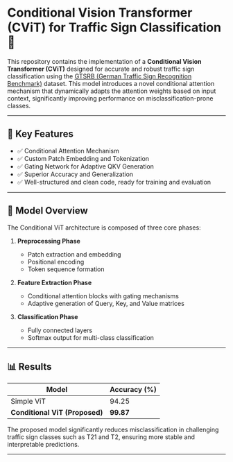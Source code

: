 # Conditional Vision Transformer (CViT) for Traffic Sign Classification 🚦

This repository contains the implementation of a **Conditional Vision Transformer (CViT)** designed for accurate and robust traffic sign classification using the [GTSRB (German Traffic Sign Recognition Benchmark)]([https://benchmark.ini.rub.de/gtsrb_dataset.html](https://www.kaggle.com/datasets/meowmeowmeowmeowmeow/gtsrb-german-traffic-sign)) dataset. This model introduces a novel conditional attention mechanism that dynamically adapts the attention weights based on input context, significantly improving performance on misclassification-prone classes.

---

## 🚀 Key Features

- ✅ Conditional Attention Mechanism  
- ✅ Custom Patch Embedding and Tokenization  
- ✅ Gating Network for Adaptive QKV Generation  
- ✅ Superior Accuracy and Generalization  
- ✅ Well-structured and clean code, ready for training and evaluation

---

## 🧠 Model Overview

The Conditional ViT architecture is composed of three core phases:

1. **Preprocessing Phase**  
   - Patch extraction and embedding  
   - Positional encoding  
   - Token sequence formation  

2. **Feature Extraction Phase**  
   - Conditional attention blocks with gating mechanisms  
   - Adaptive generation of Query, Key, and Value matrices  

3. **Classification Phase**  
   - Fully connected layers  
   - Softmax output for multi-class classification  

---

## 📊 Results

| Model           | Accuracy (%) |
|----------------|--------------|
| Simple ViT      | 94.25        |
| **Conditional ViT (Proposed)** | **99.87**        |

The proposed model significantly reduces misclassification in challenging traffic sign classes such as T21 and T2, ensuring more stable and interpretable predictions.

---

